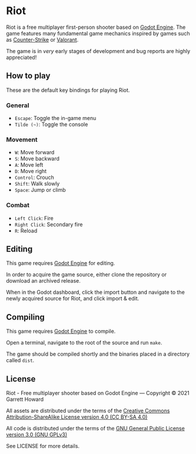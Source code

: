 # Riot
Riot is a free multiplayer first-person shooter based on [Godot Engine](https://godotengine.org/). The game features many fundamental game mechanics inspired by games such as [Counter-Strike](https://counter-strike.net/) or [Valorant](https://playvalorant.com/). 

The game is in *very* early stages of development and bug reports are highly appreciated!

## How to play
These are the default key bindings for playing Riot.

### General

- `Escape`: Toggle the in-game menu
- `Tilde (~)`: Toggle the console

### Movement

- `W`: Move forward
- `S`: Move backward
- `A`: Move left
- `D`: Move right
- `Control`: Crouch
- `Shift`: Walk slowly
- `Space`: Jump or climb

### Combat
- `Left Click`: Fire
- `Right Click`: Secondary fire
- `R`: Reload

## Editing
This game requires [Godot Engine](https://godotengine.org/) for editing.

In order to acquire the game source, either clone the repository or download an archived release.

When in the Godot dashboard, click the import button and navigate to the newly acquired source for Riot, and click import & edit.

## Compiling
This game requires [Godot Engine](https://godotengine.org/) to compile.

Open a terminal, navigate to the root of the source and run `make`.

The game should be compiled shortly and the binaries placed in a directory called `dist`.

## License
Riot - Free multiplayer shooter based on Godot Engine — Copyright © 2021 Garrett Howard

All assets are distributed under the terms of the [Creative Commons Attribution-ShareAlike License version 4.0 (CC BY-SA 4.0)](https://creativecommons.org/licenses/by-sa/4.0/legalcode)

All code is distributed under the terms of the [GNU General Public License version 3.0 (GNU GPLv3)](https://www.gnu.org/licenses/gpl-3.0.en.html)

See LICENSE for more details.
